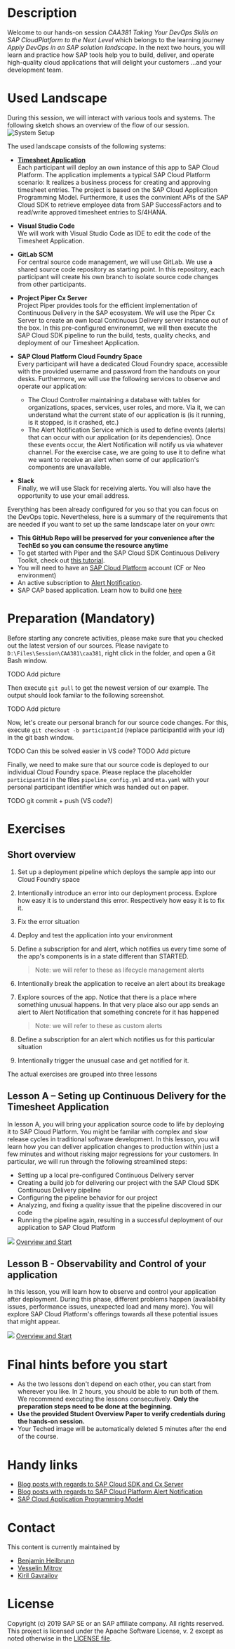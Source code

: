 # Description
Welcome to our hands-on session *CAA381 Taking Your DevOps Skills on SAP CloudPlatform to the Next Level* which belongs to the learning journey *Apply DevOps in an SAP solution landscape*. In the next two hours, you will learn and practice how SAP tools help you to build, deliver, and operate high-quality cloud applications that will delight your customers ...and your development team.

# Used Landscape 

During this session, we will interact with various tools and systems. The following sketch shows an overview of the flow of our session.
![System Setup](images/system_setup_.png)

The used landscape consists of the following systems:

* **[Timesheet Application](http://cloudl000024.wdf.sap.corp:8080/teched/caa381.git)**\
Each participant will deploy an own instance of this app to SAP Cloud Platform. The application implements a typical SAP Cloud Platform scenario: It realizes a business process for creating and approving timesheet entries. The project is based on the SAP Cloud Application Programming Model. Furthermore, it uses the convinient APIs of the SAP Cloud SDK to retrieve employee data from SAP SuccessFactors and to read/write approved timesheet entries to S/4HANA. 
* **Visual Studio Code**\
We will work with Visual Studio Code as IDE to edit the code of the Timesheet Application.
* **GitLab SCM**\
For central source code management, we will use GitLab. We use a shared source code repository as starting point. In this repository, each participant will create his own branch to isolate source code changes from other participants.
* **Project Piper Cx Server**\
Project Piper provides tools for the efficient implementation of Continuous Delivery in the SAP ecosystem. We will use the Piper Cx Server to create an own local Continuous Delivery server instance out of the box. In this pre-configured environemnt, we will then execute the SAP Cloud SDK pipeline to run the build, tests, quality checks, and deployment of our Timesheet Application.
* **SAP Cloud Platform Cloud Foundry Space**\
Every participant will have a dedicated Cloud Foundry space, accessible with the provided username and password from the handouts on your desks. Furthermore, we will use the following services to observe and operate our application:
   * The Cloud Controller maintaining a database with tables for organizations, spaces, services, user roles, and more. Via it, we can understand what the current state of our application is (is it running, is it stopped, is it crashed, etc.)
   * The Alert Notification Service which is used to define events (alerts) that can occur with our application (or its dependencies). Once these events occur, the Alert Notification will notify us via whatever channel. For the exercise case, we are going to use it to define what we want to receive an alert when some of our application's components are unavailable.
   
* **Slack**\
Finally, we will use Slack for receiving alerts. You will also have the opportunity to use your email address.

Everything has been already configured for you so that you can focus on the DevOps topic. Nevertheless, here is a summary of the requirements that are needed if you want to set up the same landscape later on your own:

* **This GitHub Repo will be preserved for your convenience after the TechEd so you can consume the resource anytime**
* To get started with Piper and the SAP Cloud SDK Continuous Delivery Toolkit, check out [this tutorial](https://blogs.sap.com/2017/09/20/continuous-integration-and-delivery/).
* You will need to have an [SAP Cloud Platform](https://cloudplatform.sap.com/index.html) account (CF or Neo environment)
* An active subscription to [Alert Notification](https://cloudplatform.sap.com/capabilities/product-info.SAP-Cloud-Platform-Alert-Notification.df14655e-ee31-45ab-b755-71f869e359c8.html).
* SAP CAP based application. Learn how to build one [here](https://developers.sap.com/group.cp-apm-full-stack-app.html)

# Preparation (Mandatory)
Before starting any concrete activities, please make sure that you checked out the latest version of our sources. Please navigate to `D:\Files\Session\CAA381\caa381`, right click in the folder, and open a Git Bash window.
 
TODO Add picture

Then execute `git pull` to get the newest version of our example. The output should look familar to the following screenshot.

TODO Add picture

Now, let's create our personal branch for our source code changes. For this, execute `git checkout -b participantId` (replace participantId with your id) in the git bash window.

TODO Can this be solved easier in VS code?
TODO Add picture

Finally, we need to make sure that our source code is deployed to our individual Cloud Foundry space. Please replace the placeholder `participantId` in the files `pipeline_config.yml` and `mta.yaml` with your personal participant identifier which was handed out on paper.

TODO git commit + push (VS code?)

# Exercises

## Short overview

1. Set up a deployment pipeline which deploys the sample app into our Cloud Foundry space
2. Intentionally introduce an error into our deployment process. Explore how easy it is to understand this error. Respectively how easy it is to fix it.
3. Fix the error situation
4. Deploy and test the application into your environment
5. Define a subscription for and alert, which notifies us every time some of the app's components is in a state different than STARTED.
    > Note: we will refer to these as lifecycle management alerts

6. Intentionally break the application to receive an alert about its breakage
7. Explore sources of the app. Notice that there is a place where something unusual happens. In that very place also our app sends an alert to Alert Notification that something concrete for it has happened
    > Note: we will refer to these as custom alerts

8. Define a subscription for an alert which notifies us for this particular situation
9. Intentionally trigger the unusual case and get notified for it.

The actual exercises are grouped into three lessons

## Lesson A – Seting up Continuous Delivery for the Timesheet Application
In lesson A, you will bring your application source code to life by deploying it to SAP Cloud Platform. You might be familar with complex and slow release cycles in traditional software development. In this lesson, you will learn how you can deliver application changes to production within just a few minutes and without risking major regressions for your customers. In particular, we will run through the following streamlined steps:

* Setting up a local pre-configured Continuous Delivery server
* Creating a build job for delivering our project with the SAP Cloud SDK Continuous Delivery pipeline
* Configuring the pipeline behavior for our project
* Analyzing, and fixing a quality issue that the pipeline discovered in our code
* Running the pipeline again, resulting in a successful deployment of our application to SAP Cloud Platform

![](images/nav-next.png) [Overview and Start](overviews/A/README.md)

## Lesson B - Observability and Control of your application
In this lesson, you will learn how to observe and control your application after deployment. During this phase, different problems happen (availability issues, performance issues, unexpected load and many more). You will explore SAP Cloud Platform's offerings towards all these potential issues that might appear.


![](images/nav-next.png) [Overview and Start](overviews/B/README.md)


# Final hints before you start

* As the two lessons don't depend on each other, you can start from wherever you like. In 2 hours, you should be able to run both of them. We recommend executing the lessons consecutively. **Only the preparation steps need to be done at the beginning.**
* **Use the provided Student Overview Paper to verify credentials during the hands-on session.**
* Your Teched image will be automatically deleted 5 minutes after the end of the course.

# Handy links
* [Blog posts with regards to SAP Cloud SDK and Cx Server](https://blogs.sap.com/2017/05/10/first-steps-with-sap-s4hana-cloud-sdk/)
* [Blog posts with regards to SAP Cloud Platform Alert Notification](https://blogs.sap.com/tag/sap-cloud-platform-alert-notification/)
* [SAP Cloud Application Programming Model](https://help.sap.com/viewer/65de2977205c403bbc107264b8eccf4b/Cloud/en-US/00823f91779d4d42aa29a498e0535cdf.html)

# Contact
This content is currently maintained by 
* [Benjamin Heilbrunn](mailto:benjamin.heilbrunn@sap.com)
* [Vesselin Mitrov](mailto:vesselin.mitrov@sap.com)
* [Kiril Gavrailov](mailto:k.gavrailov@sap.com)

# License
Copyright (c) 2019 SAP SE or an SAP affiliate company. All rights reserved.
This project is licensed under the Apache Software License, v. 2 except as noted otherwise in the [LICENSE file](LICENSE.txt).
